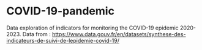 # COVID-19-pandemic
Data exploration of indicators for monitoring the COVID-19 epidemic 2020-2023.
Data from : https://www.data.gouv.fr/en/datasets/synthese-des-indicateurs-de-suivi-de-lepidemie-covid-19/
